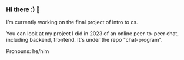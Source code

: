 ### Hi there :) 👋

I’m currently working on the final project of intro to cs.

You can look at my project I did in 2023 of an online peer-to-peer chat, including backend, frontend. It's under the repo "chat-program".

Pronouns: he/him
<!--
**Mic-Toc/Mic-Toc** is a ✨ _special_ ✨ repository because its `README.md` (this file) appears on your GitHub profile.

Here are some ideas to get you started:

- 🔭 I’m currently working on ...
- 🌱 I’m currently learning ...
- 👯 I’m looking to collaborate on ...
- 🤔 I’m looking for help with ...
- 💬 Ask me about ...
- 📫 How to reach me: ...
- 😄 Pronouns: ...
- ⚡ Fun fact: ...
-->
